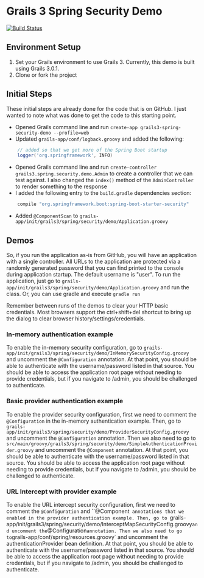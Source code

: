 # Grails 3 Spring Security Demo

[![Build Status](https://drone.io/github.com/asoftwareguy/grails3-spring-security-demo/status.png)](https://drone.io/github.com/asoftwareguy/grails3-spring-security-demo/latest)

## Environment Setup

1. Set your Grails environment to use Grails 3. Currently, this demo is built using Grails 3.0.1.
2. Clone or fork the project

## Initial Steps

These initial steps are already done for the code that is on GitHub. I just wanted to note what was done to get the
code to this starting point.

* Opened Grails command line and run `create-app grails3-spring-security-demo --profile=web`
* Updated `grails-app/conf/logback.groovy` and added the following:

```groovy
    // added so that we get more of the Spring Boot startup
    logger('org.springframework', INFO)
```

* Opened Grails command line and run `create-controller grails3.spring.security.demo.Admin` to create a controller
   that we can test against. I also changed the `index()` method of the `AdminController` to render something to the 
   response
* I added the following entry to the `build.gradle` dependencies section:

```groovy
    compile "org.springframework.boot:spring-boot-starter-security"
```

* Added `@ComponentScan` to `grails-app/init/grails3/spring/security/demo/Application.groovy`


## Demos

So, if you run the application as-is from GitHub, you will have an application with a single controller. All URLs to 
the application are protected via a randomly generated password that you can find printed to the console during 
application startup. The default username is "user". To run the application, just go to 
`grails-app/init/grails3/spring/security/demo/Application.groovy` and run the class. Or, you can use gradle and 
execute `gradle run`

Remember between runs of the demos to clear your HTTP basic credentials. Most browsers support the ctrl+shift+del
shortcut to bring up the dialog to clear browser history/settings/credentials.

### In-memory authentication example

To enable the in-memory security configuration, go to 
`grails-app/init/grails3/spring/security/demo/InMemorySecurityConfig.groovy` and uncomment the `@Configuration`
annotation. At that point, you should be able to authenticate with the username/password listed in that source. You
should be able to access the application root page without needing to provide credentials, but if you navigate to
/admin, you should be challenged to authenticate.
 
### Basic provider authentication example

To enable the provider security configuration, first we need to comment the `@Configuration` in the in-memory 
authentication example. Then, go to 
`grails-app/init/grails3/spring/security/demo/ProviderSecurityConfig.groovy` and uncomment the `@Configuration`
annotation. Then we also need to go to
`src/main/groovy/grails3/spring/security/demo/SimpleAuthenticationProvider.groovy` and uncomment the `@Component`
annotation.
At that point, you should be able to authenticate with the username/password listed in that source. You
should be able to access the application root page without needing to provide credentials, but if you navigate to
/admin, you should be challenged to authenticate.

### URL Intercept with provider example

To enable the URL intercept security configuration, first we need to comment the `@Configuration` and ``@Component` 
annotations that we enabled in the provider authentication example. Then, go to 
`grails-app/init/grails3/spring/security/demo/InterceptMapSecurityConfig.groovy` and uncomment the `@Configuration`
annotation. Then we also need to go to
`grails-app/conf/spring/resources.groovy` and uncomment the authenticationProvider bean definition.
At that point, you should be able to authenticate with the username/password listed in that source. You
should be able to access the application root page without needing to provide credentials, but if you navigate to
/admin, you should be challenged to authenticate.
